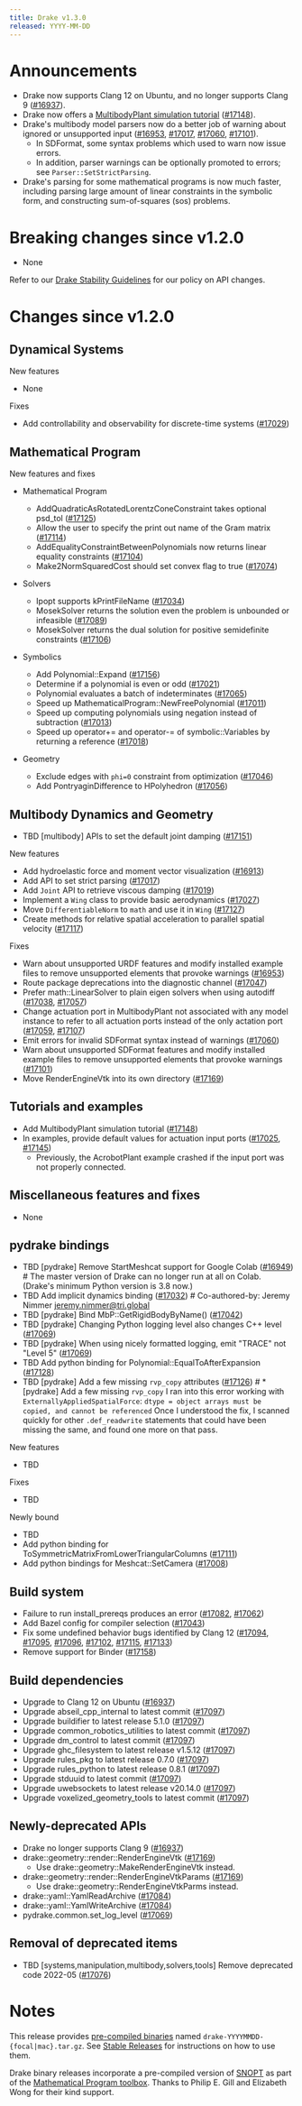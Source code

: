 ```yaml
---
title: Drake v1.3.0
released: YYYY-MM-DD
---
```


# Announcements

* Drake now supports Clang 12 on Ubuntu, and no longer supports
  Clang 9 ([#16937][_#16937]).
* Drake now offers a [MultibodyPlant simulation tutorial](/#tutorials)
  ([#17148][_#17148]).
* Drake's multibody model parsers now do a better job of warning about ignored
  or unsupported input ([#16953][_#16953], [#17017][_#17017], [#17060][_#17060],
  [#17101][_#17101]).
  * In SDFormat, some syntax problems which used to warn now issue errors.
  * In addition, parser warnings can be optionally promoted to errors; see
    ``Parser::SetStrictParsing``.
* Drake's parsing for some mathematical programs is now much faster, including
  parsing large amount of linear constraints in the symbolic form, and
  constructing sum-of-squares (sos) problems.

# Breaking changes since v1.2.0

* None

Refer to our [Drake Stability Guidelines](/stable.html) for our policy
on API changes.

# Changes since v1.2.0

## Dynamical Systems

<!-- <relnotes for systems go here> -->

New features

* None

Fixes

* Add controllability and observability for discrete-time systems ([#17029][_#17029])

## Mathematical Program

<!-- <relnotes for solvers go here> -->

New features and fixes

* Mathematical Program
  * AddQuadraticAsRotatedLorentzConeConstraint takes optional psd_tol ([#17125][_#17125])
  * Allow the user to specify the print out name of the Gram matrix ([#17114][_#17114])
  * AddEqualityConstraintBetweenPolynomials now returns linear equality constraints ([#17104][_#17104])
  * Make2NormSquaredCost should set convex flag to true ([#17074][_#17074])

* Solvers
  * Ipopt supports kPrintFileName ([#17034][_#17034])
  * MosekSolver returns the solution even the problem is unbounded or infeasible ([#17089][_#17089])
  * MosekSolver returns the dual solution for positive semidefinite constraints ([#17106][_#17106])

* Symbolics
  * Add Polynomial::Expand ([#17156][_#17156])
  * Determine if a polynomial is even or odd ([#17021][_#17021])
  * Polynomial evaluates a batch of indeterminates ([#17065][_#17065])
  * Speed up MathematicalProgram::NewFreePolynomial ([#17011][_#17011])
  * Speed up computing polynomials using negation instead of subtraction ([#17013][_#17013])
  * Speed up operator+= and operator-= of symbolic::Variables by returning a reference ([#17018][_#17018])

* Geometry
  * Exclude edges with ``phi=0`` constraint from optimization ([#17046][_#17046])
  * Add PontryaginDifference to HPolyhedron ([#17056][_#17056])

## Multibody Dynamics and Geometry

<!-- <relnotes for geometry,multibody go here> -->

* TBD [multibody] APIs to set the default joint damping ([#17151][_#17151])

New features

* Add hydroelastic force and moment vector visualization ([#16913][_#16913])
* Add API to set strict parsing ([#17017][_#17017])
* Add ``Joint`` API to retrieve viscous damping ([#17019][_#17019])
* Implement a ``Wing`` class to provide basic aerodynamics ([#17027][_#17027])
* Move ``DifferentiableNorm`` to ``math`` and use it in ``Wing`` ([#17127][_#17127])
* Create methods for relative spatial acceleration to parallel spatial velocity ([#17117][_#17117])

Fixes

* Warn about unsupported URDF features and modify installed example files to remove unsupported elements that provoke warnings ([#16953][_#16953]) 
* Route package deprecations into the diagnostic channel ([#17047][_#17047])
* Prefer math::LinearSolver to plain eigen solvers when using autodiff ([#17038][_#17038], [#17057][_#17057])
* Change actuation port in MultibodyPlant not associated with any model instance to refer to all actuation ports instead of the only actation port ([#17059][_#17059], [#17107][_#17107])
* Emit errors for invalid SDFormat syntax instead of warnings ([#17060][_#17060])
* Warn about unsupported SDFormat features and modify installed example files to remove unsupported elements that provoke warnings ([#17101][_#17101]) 
* Move RenderEngineVtk into its own directory ([#17169][_#17169])

## Tutorials and examples

<!-- <relnotes for examples,tutorials go here> -->

* Add MultibodyPlant simulation tutorial ([#17148][_#17148])
* In examples, provide default values for actuation input ports ([#17025][_#17025], [#17145][_#17145])
  * Previously, the AcrobotPlant example crashed if the input port was not properly connected.

## Miscellaneous features and fixes

<!-- <relnotes for common,math,lcm,lcmtypes,manipulation,perception go here> -->

* None

## pydrake bindings

<!-- <relnotes for bindings go here> -->

* TBD [pydrake] Remove StartMeshcat support for Google Colab ([#16949][_#16949])  # The master version of Drake can no longer run at all on Colab. (Drake's minimum Python version is 3.8 now.)
* TBD Add implicit dynamics binding ([#17032][_#17032])  # Co-authored-by: Jeremy Nimmer <jeremy.nimmer@tri.global>
* TBD [pydrake] Bind MbP::GetRigidBodyByName() ([#17042][_#17042])
* TBD [pydrake] Changing Python logging level also changes C++ level ([#17069][_#17069])
* TBD [pydrake] When using nicely formatted logging, emit "TRACE" not "Level 5" ([#17069][_#17069])
* TBD Add python binding for Polynomial::EqualToAfterExpansion ([#17128][_#17128])
* TBD [pydrake] Add a few missing `rvp_copy` attributes ([#17126][_#17126])  # * [pydrake] Add a few missing `rvp_copy` I ran into this error working with `ExternallyAppliedSpatialForce`: ``` dtype = object arrays must be copied, and cannot be referenced ``` Once I understood the fix, I scanned quickly for other `.def_readwrite` statements that could have been missing the same, and found one more on that pass.

New features

* TBD

Fixes

* TBD

Newly bound

* TBD
* Add python binding for ToSymmetricMatrixFromLowerTriangularColumns ([#17111][_#17111])
* Add python bindings for Meshcat::SetCamera ([#17008][_#17008])

## Build system

<!-- <relnotes for .binder,cmake,doc,setup,third_party,tools go here> -->

* Failure to run install_prereqs produces an error ([#17082][_#17082], [#17062][_#17062])
* Add Bazel config for compiler selection ([#17043][_#17043])
* Fix some undefined behavior bugs identified by Clang 12 ([#17094][_#17094], [#17095][_#17095], [#17096][_#17096], [#17102][_#17102], [#17115][_#17115], [#17133][_#17133])
* Remove support for Binder ([#17158][_#17158])

## Build dependencies

<!-- Manually relocate any "Upgrade foo_external to latest" lines to here, -->
<!-- and then sort them alphabetically. -->

* Upgrade to Clang 12 on Ubuntu ([#16937][_#16937])
* Upgrade abseil_cpp_internal to latest commit ([#17097][_#17097])
* Upgrade buildifier to latest release 5.1.0 ([#17097][_#17097])
* Upgrade common_robotics_utilities to latest commit ([#17097][_#17097])
* Upgrade dm_control to latest commit ([#17097][_#17097])
* Upgrade ghc_filesystem to latest release v1.5.12 ([#17097][_#17097])
* Upgrade rules_pkg to latest release 0.7.0 ([#17097][_#17097])
* Upgrade rules_python to latest release 0.8.1 ([#17097][_#17097])
* Upgrade stduuid to latest commit ([#17097][_#17097])
* Upgrade uwebsockets to latest release v20.14.0 ([#17097][_#17097])
* Upgrade voxelized_geometry_tools to latest commit ([#17097][_#17097])

## Newly-deprecated APIs

* Drake no longer supports Clang 9 ([#16937][_#16937])
* drake::geometry::render::RenderEngineVtk ([#17169][_#17169])
  * Use drake::geometry::MakeRenderEngineVtk instead.
* drake::geometry::render::RenderEngineVtkParams ([#17169][_#17169])
  * Use drake::geometry::RenderEngineVtkParms instead.
* drake::yaml::YamlReadArchive ([#17084][_#17084])
* drake::yaml::YamlWriteArchive ([#17084][_#17084])
* pydrake.common.set_log_level ([#17069][_#17069])

## Removal of deprecated items

* TBD [systems,manipulation,multibody,solvers,tools] Remove deprecated code 2022-05 ([#17076][_#17076])

# Notes

This release provides [pre-compiled binaries](https://github.com/RobotLocomotion/drake/releases/tag/v1.3.0) named
``drake-YYYYMMDD-{focal|mac}.tar.gz``. See [Stable Releases](/from_binary.html#stable-releases) for instructions on how to use them.

Drake binary releases incorporate a pre-compiled version of [SNOPT](https://ccom.ucsd.edu/~optimizers/solvers/snopt/) as part of the
[Mathematical Program toolbox](https://drake.mit.edu/doxygen_cxx/group__solvers.html). Thanks to
Philip E. Gill and Elizabeth Wong for their kind support.

<!-- <begin issue links> -->
[_#16913]: https://github.com/RobotLocomotion/drake/pull/16913
[_#16937]: https://github.com/RobotLocomotion/drake/pull/16937
[_#16949]: https://github.com/RobotLocomotion/drake/pull/16949
[_#16953]: https://github.com/RobotLocomotion/drake/pull/16953
[_#17008]: https://github.com/RobotLocomotion/drake/pull/17008
[_#17011]: https://github.com/RobotLocomotion/drake/pull/17011
[_#17013]: https://github.com/RobotLocomotion/drake/pull/17013
[_#17017]: https://github.com/RobotLocomotion/drake/pull/17017
[_#17018]: https://github.com/RobotLocomotion/drake/pull/17018
[_#17019]: https://github.com/RobotLocomotion/drake/pull/17019
[_#17021]: https://github.com/RobotLocomotion/drake/pull/17021
[_#17025]: https://github.com/RobotLocomotion/drake/pull/17025
[_#17027]: https://github.com/RobotLocomotion/drake/pull/17027
[_#17029]: https://github.com/RobotLocomotion/drake/pull/17029
[_#17032]: https://github.com/RobotLocomotion/drake/pull/17032
[_#17034]: https://github.com/RobotLocomotion/drake/pull/17034
[_#17038]: https://github.com/RobotLocomotion/drake/pull/17038
[_#17042]: https://github.com/RobotLocomotion/drake/pull/17042
[_#17043]: https://github.com/RobotLocomotion/drake/pull/17043
[_#17046]: https://github.com/RobotLocomotion/drake/pull/17046
[_#17047]: https://github.com/RobotLocomotion/drake/pull/17047
[_#17056]: https://github.com/RobotLocomotion/drake/pull/17056
[_#17057]: https://github.com/RobotLocomotion/drake/pull/17057
[_#17059]: https://github.com/RobotLocomotion/drake/pull/17059
[_#17060]: https://github.com/RobotLocomotion/drake/pull/17060
[_#17062]: https://github.com/RobotLocomotion/drake/pull/17062
[_#17065]: https://github.com/RobotLocomotion/drake/pull/17065
[_#17069]: https://github.com/RobotLocomotion/drake/pull/17069
[_#17074]: https://github.com/RobotLocomotion/drake/pull/17074
[_#17076]: https://github.com/RobotLocomotion/drake/pull/17076
[_#17082]: https://github.com/RobotLocomotion/drake/pull/17082
[_#17084]: https://github.com/RobotLocomotion/drake/pull/17084
[_#17089]: https://github.com/RobotLocomotion/drake/pull/17089
[_#17094]: https://github.com/RobotLocomotion/drake/pull/17094
[_#17095]: https://github.com/RobotLocomotion/drake/pull/17095
[_#17096]: https://github.com/RobotLocomotion/drake/pull/17096
[_#17097]: https://github.com/RobotLocomotion/drake/pull/17097
[_#17101]: https://github.com/RobotLocomotion/drake/pull/17101
[_#17102]: https://github.com/RobotLocomotion/drake/pull/17102
[_#17104]: https://github.com/RobotLocomotion/drake/pull/17104
[_#17106]: https://github.com/RobotLocomotion/drake/pull/17106
[_#17107]: https://github.com/RobotLocomotion/drake/pull/17107
[_#17111]: https://github.com/RobotLocomotion/drake/pull/17111
[_#17114]: https://github.com/RobotLocomotion/drake/pull/17114
[_#17115]: https://github.com/RobotLocomotion/drake/pull/17115
[_#17117]: https://github.com/RobotLocomotion/drake/pull/17117
[_#17125]: https://github.com/RobotLocomotion/drake/pull/17125
[_#17126]: https://github.com/RobotLocomotion/drake/pull/17126
[_#17127]: https://github.com/RobotLocomotion/drake/pull/17127
[_#17128]: https://github.com/RobotLocomotion/drake/pull/17128
[_#17133]: https://github.com/RobotLocomotion/drake/pull/17133
[_#17145]: https://github.com/RobotLocomotion/drake/pull/17145
[_#17148]: https://github.com/RobotLocomotion/drake/pull/17148
[_#17151]: https://github.com/RobotLocomotion/drake/pull/17151
[_#17156]: https://github.com/RobotLocomotion/drake/pull/17156
[_#17158]: https://github.com/RobotLocomotion/drake/pull/17158
[_#17169]: https://github.com/RobotLocomotion/drake/pull/17169
<!-- <end issue links> -->

<!--
  Current oldest_commit 4e1146e7251aaff1e263b3b10a41f915827d9acb (exclusive).
  Current newest_commit f3f7970c19bd5361a7671e4dd405efac35cee428 (inclusive).
-->
